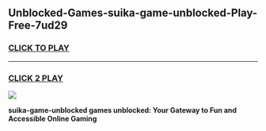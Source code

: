 
## Unblocked-Games-suika-game-unblocked-Play-Free-7ud29
<h3>
<a href="https://premium76.site?title=suika-game-unblocked&ref=18A1">CLICK TO PLAY</a></h3>
<hr>

<h3>
<a href="https://premium76.site?title=suika-game-unblocked&ref=18A1">CLICK 2 PLAY</a>
  
</h3>

<a href="https://premium76.site?title=suika-game-unblocked&ref=18A1"><img src="https://clearcache.store/games.png"></a>


**suika-game-unblocked games unblocked: Your Gateway to Fun and Accessible Online Gaming**
